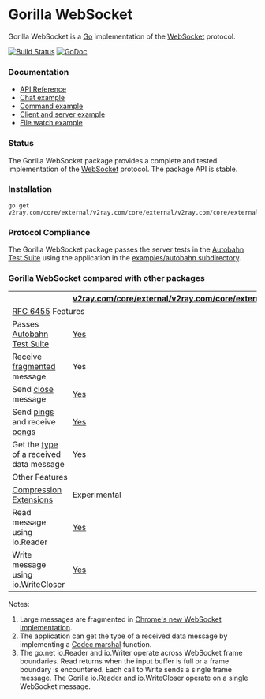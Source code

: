 # Gorilla WebSocket

Gorilla WebSocket is a [Go](http://golang.org/) implementation of the
[WebSocket](http://www.rfc-editor.org/rfc/rfc6455.txt) protocol.

[![Build Status](https://travis-ci.org/gorilla/websocket.svg?branch=master)](https://travis-ci.org/gorilla/websocket)
[![GoDoc](https://godoc.org/v2ray.com/core/external/v2ray.com/core/external/v2ray.com/core/external/v2ray.com/core/external/v2ray.com/core/external/github.com/gorilla/websocket?status.svg)](https://godoc.org/v2ray.com/core/external/v2ray.com/core/external/v2ray.com/core/external/v2ray.com/core/external/v2ray.com/core/external/github.com/gorilla/websocket)

### Documentation

* [API Reference](http://godoc.org/v2ray.com/core/external/v2ray.com/core/external/v2ray.com/core/external/v2ray.com/core/external/v2ray.com/core/external/github.com/gorilla/websocket)
* [Chat example](https://v2ray.com/core/external/v2ray.com/core/external/v2ray.com/core/external/v2ray.com/core/external/v2ray.com/core/external/github.com/gorilla/websocket/tree/master/examples/chat)
* [Command example](https://v2ray.com/core/external/v2ray.com/core/external/v2ray.com/core/external/v2ray.com/core/external/v2ray.com/core/external/github.com/gorilla/websocket/tree/master/examples/command)
* [Client and server example](https://v2ray.com/core/external/v2ray.com/core/external/v2ray.com/core/external/v2ray.com/core/external/v2ray.com/core/external/github.com/gorilla/websocket/tree/master/examples/echo)
* [File watch example](https://v2ray.com/core/external/v2ray.com/core/external/v2ray.com/core/external/v2ray.com/core/external/v2ray.com/core/external/github.com/gorilla/websocket/tree/master/examples/filewatch)

### Status

The Gorilla WebSocket package provides a complete and tested implementation of
the [WebSocket](http://www.rfc-editor.org/rfc/rfc6455.txt) protocol. The
package API is stable.

### Installation

    go get v2ray.com/core/external/v2ray.com/core/external/v2ray.com/core/external/v2ray.com/core/external/v2ray.com/core/external/github.com/gorilla/websocket

### Protocol Compliance

The Gorilla WebSocket package passes the server tests in the [Autobahn Test
Suite](http://autobahn.ws/testsuite) using the application in the [examples/autobahn
subdirectory](https://v2ray.com/core/external/v2ray.com/core/external/v2ray.com/core/external/v2ray.com/core/external/v2ray.com/core/external/github.com/gorilla/websocket/tree/master/examples/autobahn).

### Gorilla WebSocket compared with other packages

<table>
<tr>
<th></th>
<th><a href="http://godoc.org/v2ray.com/core/external/v2ray.com/core/external/v2ray.com/core/external/v2ray.com/core/external/v2ray.com/core/external/github.com/gorilla/websocket">v2ray.com/core/external/v2ray.com/core/external/v2ray.com/core/external/v2ray.com/core/external/v2ray.com/core/external/github.com/gorilla</a></th>
<th><a href="http://godoc.org/golang.org/x/net/websocket">golang.org/x/net</a></th>
</tr>
<tr>
<tr><td colspan="3"><a href="http://tools.ietf.org/html/rfc6455">RFC 6455</a> Features</td></tr>
<tr><td>Passes <a href="http://autobahn.ws/testsuite/">Autobahn Test Suite</a></td><td><a href="https://v2ray.com/core/external/v2ray.com/core/external/v2ray.com/core/external/v2ray.com/core/external/v2ray.com/core/external/github.com/gorilla/websocket/tree/master/examples/autobahn">Yes</a></td><td>No</td></tr>
<tr><td>Receive <a href="https://tools.ietf.org/html/rfc6455#section-5.4">fragmented</a> message<td>Yes</td><td><a href="https://code.google.com/p/go/issues/detail?id=7632">No</a>, see note 1</td></tr>
<tr><td>Send <a href="https://tools.ietf.org/html/rfc6455#section-5.5.1">close</a> message</td><td><a href="http://godoc.org/v2ray.com/core/external/v2ray.com/core/external/v2ray.com/core/external/v2ray.com/core/external/v2ray.com/core/external/github.com/gorilla/websocket#hdr-Control_Messages">Yes</a></td><td><a href="https://code.google.com/p/go/issues/detail?id=4588">No</a></td></tr>
<tr><td>Send <a href="https://tools.ietf.org/html/rfc6455#section-5.5.2">pings</a> and receive <a href="https://tools.ietf.org/html/rfc6455#section-5.5.3">pongs</a></td><td><a href="http://godoc.org/v2ray.com/core/external/v2ray.com/core/external/v2ray.com/core/external/v2ray.com/core/external/v2ray.com/core/external/github.com/gorilla/websocket#hdr-Control_Messages">Yes</a></td><td>No</td></tr>
<tr><td>Get the <a href="https://tools.ietf.org/html/rfc6455#section-5.6">type</a> of a received data message</td><td>Yes</td><td>Yes, see note 2</td></tr>
<tr><td colspan="3">Other Features</tr></td>
<tr><td><a href="https://tools.ietf.org/html/rfc7692">Compression Extensions</a></td><td>Experimental</td><td>No</td></tr>
<tr><td>Read message using io.Reader</td><td><a href="http://godoc.org/v2ray.com/core/external/v2ray.com/core/external/v2ray.com/core/external/v2ray.com/core/external/v2ray.com/core/external/github.com/gorilla/websocket#Conn.NextReader">Yes</a></td><td>No, see note 3</td></tr>
<tr><td>Write message using io.WriteCloser</td><td><a href="http://godoc.org/v2ray.com/core/external/v2ray.com/core/external/v2ray.com/core/external/v2ray.com/core/external/v2ray.com/core/external/github.com/gorilla/websocket#Conn.NextWriter">Yes</a></td><td>No, see note 3</td></tr>
</table>

Notes:

1. Large messages are fragmented in [Chrome's new WebSocket implementation](http://www.ietf.org/mail-archive/web/hybi/current/msg10503.html).
2. The application can get the type of a received data message by implementing
   a [Codec marshal](http://godoc.org/golang.org/x/net/websocket#Codec.Marshal)
   function.
3. The go.net io.Reader and io.Writer operate across WebSocket frame boundaries.
  Read returns when the input buffer is full or a frame boundary is
  encountered. Each call to Write sends a single frame message. The Gorilla
  io.Reader and io.WriteCloser operate on a single WebSocket message.

